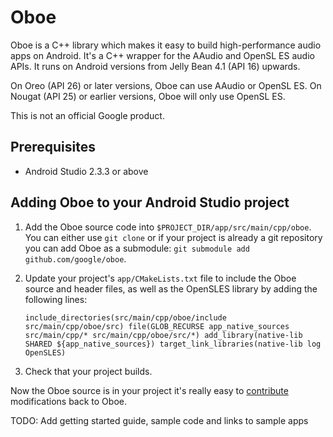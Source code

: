 # Oboe
Oboe is a C++ library which makes it easy to build high-performance audio apps
on Android. It's a C++ wrapper for the AAudio and OpenSL ES audio APIs. It runs
on Android versions from Jelly Bean 4.1 (API 16) upwards.

On Oreo (API 26) or later versions, Oboe can use AAudio or OpenSL ES.
On Nougat (API 25) or earlier versions, Oboe will only use OpenSL ES.

This is not an official Google product.

## Prerequisites
- Android Studio 2.3.3 or above

## Adding Oboe to your Android Studio project
1. Add the Oboe source code into `$PROJECT_DIR/app/src/main/cpp/oboe`. You can
either use `git clone` or if your project is already a git repository you can
add Oboe as a submodule: `git submodule add github.com/google/oboe`.

2. Update your project's `app/CMakeLists.txt` file to include the Oboe source
and header files, as well as the OpenSLES library by adding the following lines:

    `include_directories(src/main/cpp/oboe/include src/main/cpp/oboe/src)
    file(GLOB_RECURSE app_native_sources src/main/cpp/* src/main/cpp/oboe/src/*)
    add_library(native-lib SHARED ${app_native_sources})
    target_link_libraries(native-lib log OpenSLES)`

3. Check that your project builds.

Now the Oboe source is in your project it's really easy to
[contribute](CONTRIBUTING) modifications back to Oboe.

TODO: Add getting started guide, sample code and links to sample apps
